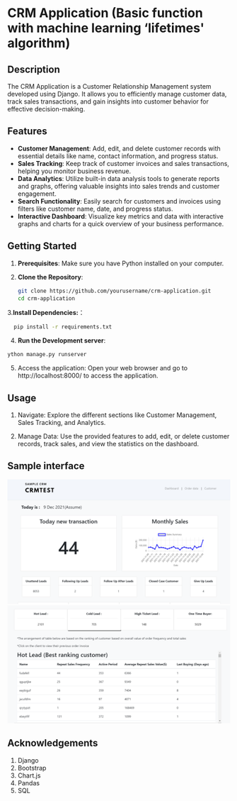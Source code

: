 # CRM Application (Basic function with machine learning ‘lifetimes' algorithm)

## Description

The CRM Application is a Customer Relationship Management system developed using Django. It allows you to efficiently manage customer data, track sales transactions, and gain insights into customer behavior for effective decision-making.

## Features

- **Customer Management**: Add, edit, and delete customer records with essential details like name, contact information, and progress status.
- **Sales Tracking**: Keep track of customer invoices and sales transactions, helping you monitor business revenue.
- **Data Analytics**: Utilize built-in data analysis tools to generate reports and graphs, offering valuable insights into sales trends and customer engagement.
- **Search Functionality**: Easily search for customers and invoices using filters like customer name, date, and progress status.
- **Interactive Dashboard**: Visualize key metrics and data with interactive graphs and charts for a quick overview of your business performance.

## Getting Started

1. **Prerequisites**: Make sure you have Python installed on your computer.

2. **Clone the Repository**:
   ```bash
   git clone https://github.com/yourusername/crm-application.git
   cd crm-application
   ```
3.**Install Dependencies:**：

 ```bash
   pip install -r requirements.txt
```
4. **Run the Development server**:
```bash
ython manage.py runserver
```

5. Access the application: Open your web browser and go to http://localhost:8000/ to access the application.

## Usage
1. Navigate:
Explore the different sections like Customer Management, Sales Tracking, and Analytics.

2. Manage Data:
Use the provided features to add, edit, or delete customer records, track sales, and view the statistics on the dashboard.

## Sample interface
![Screenshot](dashboard%20(part%201).png)
![Screenshot](dashboard%20(part%202).png)
## Acknowledgements
1. Django
2. Bootstrap
3. Chart.js
4. Pandas
5. SQL
